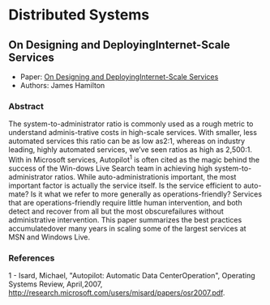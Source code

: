 # Distributed Systems

## On Designing and DeployingInternet-Scale Services

* Paper: [On Designing and DeployingInternet-Scale Services](https://www.usenix.org/legacy/events/lisa07/tech/full_papers/hamilton/hamilton.pdf)
* Authors: James Hamilton

### Abstract

The system-to-administrator ratio is commonly used as a rough metric to understand
adminis-trative costs in high-scale services. With smaller, less automated services
this ratio can be as low as2:1, whereas on industry leading, highly automated
services, we’ve seen ratios as high as 2,500:1. With in Microsoft services,
Autopilot<sup>1</sup> is often cited as the magic behind the success of the Win-dows
Live Search team in achieving high system-to-administrator ratios. While
auto-administrationis important, the most important factor is actually the service
itself. Is the service efficient to auto-mate? Is it what we refer to more generally
as operations-friendly? Services that are operations-friendly require little
human intervention, and both detect and recover from all but the most obscurefailures
without administrative intervention. This paper summarizes the best practices
accumulatedover many years in scaling some of the largest services at MSN and
Windows Live.

### References

1 - Isard, Michael, "Autopilot: Automatic Data CenterOperation", Operating Systems Review, April,2007, http://research.microsoft.com/users/misard/papers/osr2007.pdf.
